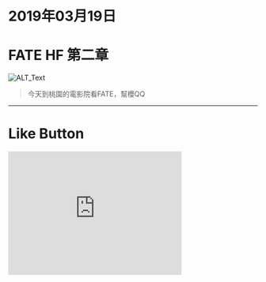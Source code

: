 # 2019年03月19日
# FATE HF 第二章

![ALT_Text](https://lazyteatime.github.io/2019/2019-03-19/FATE.jpg)

>今天到桃園的電影院看FATE，幫櫻QQ

* * *

# Like Button

<iframe class="lc-margin-top-64 lc-margin-bottom-32 lc-mobile" height="250px" width="350px" data-v-b66e9a5a="" frameborder="0" src="https://button.like.co/in/embed/lazy_tea_time/button?referrer=https://lazyteatime.github.io/2019/2019-03-19/2019-03-19&amp;type=wp"> </iframe>
